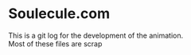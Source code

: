 # Soulecule.com  
This is a git log for the development of the animation.  
Most of these files are scrap  